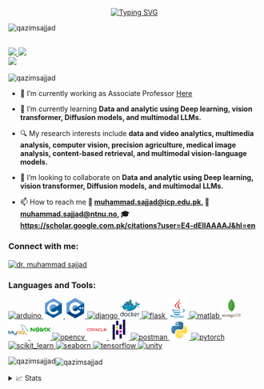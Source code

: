 <p align="center">
<a href="https://git.io/typing-svg"><img src="https://readme-typing-svg.demolab.com?font=Fira+Code&size=18&duration=2000&pause=100&color=00CC00&multiline=true&width=500&height=150&lines=Dr.+Muhammad+Sajjad;Ph.D+in+Digital+Contents+%7C+Associate+Professor+%7C+Researcher+;ML+%7C+DL+%7C+Transformers+%7C+VITs;Computer+Vision+%7C+Video Analytics" alt="Typing SVG" /></a>


<br/>
<p align="left"> <img src="https://komarev.com/ghpvc/?username=qazimsajjad&label=Profile%20views&color=0e75b6&style=flat" alt="qazimsajjad" /> </p>
<br/>
<a href="https://www.linkedin.com/in/dr-muhammad-sajjad-2590831b">
    <img src="https://img.shields.io/badge/-Linkedin-blue?style=flat-square&logo=linkedin">
</a>
<a href="mailto:qazi.msajjad@gmail.com">
    <img src="https://img.shields.io/badge/-Email-forest?style=flat-square&logo=gmail&logoColor=white">
</a>
<br/> 

<a href="https://github.com/qazimsajjad">
    <img src="https://github-stats-alpha.vercel.app/api?username=qazimsajjad&cc=22272e&tc=37BCF6&ic=fff&bc=0000">
</a>
</p>
<p align="left"> <img src="https://komarev.com/ghpvc/?username=qazimsajjad&label=Profile%20views&color=0e75b6&style=flat" alt="qazimsajjad" /> </p>


- 🔭 I’m currently working as Associate Professor [Here](https://www.icp.edu.pk/staff_directory/detail.php?abc=82)

- 🌱 I’m currently learning **Data and analytic using Deep learning, vision transformer, Diffusion models, and multimodal LLMs.**

- 🔍 My research interests include **data and video analytics, multimedia analysis, computer vision, precision agriculture, medical image analysis, content-based retrieval, and multimodal vision-language models.**

- 🤝 I’m looking to collaborate on **Data and analytic using Deep learning, vision transformer, Diffusion models, and multimodal LLMs.**

- 📫 How to reach me **📧 muhammad.sajjad@icp.edu.pk, 📧 muhammad.sajjad@ntnu.no, 🎓 https://scholar.google.com.pk/citations?user=E4-dElIAAAAJ&hl=en**

<h3 align="left">Connect with me:</h3>
<p align="left">
<a href="https://www.linkedin.com/in/dr-muhammad-sajjad-2590831b" target="blank"><img align="center" src="https://raw.githubusercontent.com/rahuldkjain/github-profile-readme-generator/master/src/images/icons/Social/linked-in-alt.svg" alt="dr. muhammad sajjad" height="30" width="40" /></a>
</p>

<h3 align="left">Languages and Tools:</h3>
<p align="left"> <a href="https://www.arduino.cc/" target="_blank" rel="noreferrer"> <img src="https://cdn.worldvectorlogo.com/logos/arduino-1.svg" alt="arduino" width="40" height="40"/> </a> <a href="https://www.cprogramming.com/" target="_blank" rel="noreferrer"> <img src="https://raw.githubusercontent.com/devicons/devicon/master/icons/c/c-original.svg" alt="c" width="40" height="40"/> </a> <a href="https://www.w3schools.com/cpp/" target="_blank" rel="noreferrer"> <img src="https://raw.githubusercontent.com/devicons/devicon/master/icons/cplusplus/cplusplus-original.svg" alt="cplusplus" width="40" height="40"/> </a> <a href="https://www.djangoproject.com/" target="_blank" rel="noreferrer"> <img src="https://cdn.worldvectorlogo.com/logos/django.svg" alt="django" width="40" height="40"/> </a> <a href="https://www.docker.com/" target="_blank" rel="noreferrer"> <img src="https://raw.githubusercontent.com/devicons/devicon/master/icons/docker/docker-original-wordmark.svg" alt="docker" width="40" height="40"/> </a> <a href="https://flask.palletsprojects.com/" target="_blank" rel="noreferrer"> <img src="https://www.vectorlogo.zone/logos/pocoo_flask/pocoo_flask-icon.svg" alt="flask" width="40" height="40"/> </a> <a href="https://www.java.com" target="_blank" rel="noreferrer"> <img src="https://raw.githubusercontent.com/devicons/devicon/master/icons/java/java-original.svg" alt="java" width="40" height="40"/> </a> <a href="https://www.mathworks.com/" target="_blank" rel="noreferrer"> <img src="https://upload.wikimedia.org/wikipedia/commons/2/21/Matlab_Logo.png" alt="matlab" width="40" height="40"/> </a> <a href="https://www.mongodb.com/" target="_blank" rel="noreferrer"> <img src="https://raw.githubusercontent.com/devicons/devicon/master/icons/mongodb/mongodb-original-wordmark.svg" alt="mongodb" width="40" height="40"/> </a> <a href="https://www.mysql.com/" target="_blank" rel="noreferrer"> <img src="https://raw.githubusercontent.com/devicons/devicon/master/icons/mysql/mysql-original-wordmark.svg" alt="mysql" width="40" height="40"/> </a> <a href="https://www.nginx.com" target="_blank" rel="noreferrer"> <img src="https://raw.githubusercontent.com/devicons/devicon/master/icons/nginx/nginx-original.svg" alt="nginx" width="40" height="40"/> </a> <a href="https://opencv.org/" target="_blank" rel="noreferrer"> <img src="https://www.vectorlogo.zone/logos/opencv/opencv-icon.svg" alt="opencv" width="40" height="40"/> </a> <a href="https://www.oracle.com/" target="_blank" rel="noreferrer"> <img src="https://raw.githubusercontent.com/devicons/devicon/master/icons/oracle/oracle-original.svg" alt="oracle" width="40" height="40"/> </a> <a href="https://pandas.pydata.org/" target="_blank" rel="noreferrer"> <img src="https://raw.githubusercontent.com/devicons/devicon/2ae2a900d2f041da66e950e4d48052658d850630/icons/pandas/pandas-original.svg" alt="pandas" width="40" height="40"/> </a> <a href="https://postman.com" target="_blank" rel="noreferrer"> <img src="https://www.vectorlogo.zone/logos/getpostman/getpostman-icon.svg" alt="postman" width="40" height="40"/> </a> <a href="https://www.python.org" target="_blank" rel="noreferrer"> <img src="https://raw.githubusercontent.com/devicons/devicon/master/icons/python/python-original.svg" alt="python" width="40" height="40"/> </a> <a href="https://pytorch.org/" target="_blank" rel="noreferrer"> <img src="https://www.vectorlogo.zone/logos/pytorch/pytorch-icon.svg" alt="pytorch" width="40" height="40"/> </a> <a href="https://scikit-learn.org/" target="_blank" rel="noreferrer"> <img src="https://upload.wikimedia.org/wikipedia/commons/0/05/Scikit_learn_logo_small.svg" alt="scikit_learn" width="40" height="40"/> </a> <a href="https://seaborn.pydata.org/" target="_blank" rel="noreferrer"> <img src="https://seaborn.pydata.org/_images/logo-mark-lightbg.svg" alt="seaborn" width="40" height="40"/> </a> <a href="https://www.tensorflow.org" target="_blank" rel="noreferrer"> <img src="https://www.vectorlogo.zone/logos/tensorflow/tensorflow-icon.svg" alt="tensorflow" width="40" height="40"/> </a> <a href="https://unity.com/" target="_blank" rel="noreferrer"> <img src="https://www.vectorlogo.zone/logos/unity3d/unity3d-icon.svg" alt="unity" width="40" height="40"/> </a> </p>
<p><img align="left" src="https://github-readme-stats.vercel.app/api/top-langs?username=qazimsajjad&show_icons=true&locale=en&layout=compact" alt="qazimsajjad" /></p>

<p><img align="center" src="https://github-readme-streak-stats.herokuapp.com/?user=qazimsajjad&theme=dracula" alt="qazimsajjad" /></p>

<details>
<summary>📈 Stats</summary>
<br>
My Github Stats

![](http://github-profile-summary-cards.vercel.app/api/cards/profile-details?username=qazimsajjad&theme=dracula)
![](http://github-profile-summary-cards.vercel.app/api/cards/repos-per-language?username=qazimsajjad&theme=dracula) 
![](http://github-profile-summary-cards.vercel.app/api/cards/most-commit-language?username=qazimsajjad&theme=dracula)
</details>
